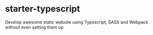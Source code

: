 # starter-typescript
Develop awesome static website using Typescript, SASS and Webpack without even setting them up
